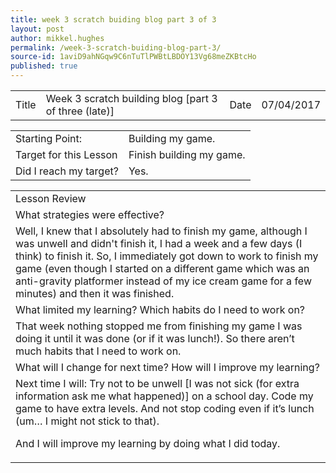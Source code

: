 ```yaml
---
title: week 3 scratch buiding blog part 3 of 3
layout: post
author: mikkel.hughes
permalink: /week-3-scratch-buiding-blog-part-3/
source-id: 1aviD9ahNGqw9C6nTuTlPWBtLBDOY13Vg68meZKBtcHo
published: true
---
```

<table>
  <tr>
    <td>Title</td>
    <td>Week 3 scratch building blog [part 3 of three (late)]</td>
    <td>    Date</td>
    <td>07/04/2017</td>
  </tr>
</table>


<table>
  <tr>
    <td>Starting Point:</td>
    <td>Building my game.</td>
  </tr>
  <tr>
    <td>Target for this Lesson</td>
    <td>Finish building my game.</td>
  </tr>
  <tr>
    <td>Did I reach my target? </td>
    <td>Yes.</td>
  </tr>
</table>


<table>
  <tr>
    <td>Lesson Review</td>
  </tr>
  <tr>
    <td> What strategies were effective?</td>
  </tr>
  <tr>
    <td>Well, I knew that I absolutely had to finish my game, although I was unwell and didn't finish it, I had a week and a few days (I think) to finish it. So, I immediately got down to work to finish my game (even though I started on a different game which was an anti-gravity platformer instead of my ice cream game for a few minutes) and then it was finished.</td>
  </tr>
  <tr>
    <td>What limited my learning? Which habits do I need to work on?</td>
  </tr>
  <tr>
    <td>That week nothing stopped me from finishing my game I was doing it until it was done (or if it was lunch!). So there aren’t much habits that I need to work on.</td>
  </tr>
  <tr>
    <td>What will I change for next time? How will I improve my learning?</td>
  </tr>
  <tr>
    <td>Next time I will:
Try not to be unwell [I was not sick (for extra information ask me what happened)] on a school day. 
Code my game to have extra levels.
And not stop coding even if it’s lunch (um… I might not stick to that).

And I will improve my learning by doing what I did today.</td>
  </tr>
</table>


